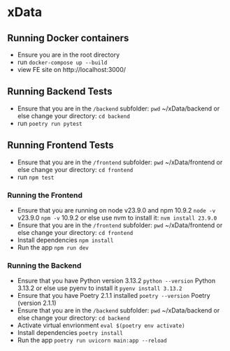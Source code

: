 # xData

## Running Docker containers

- Ensure you are in the root directory
- run `docker-compose up --build`
- view FE site on http://localhost:3000/

## Running Backend Tests

- Ensure that you are in the `/backend` subfolder:
`pwd` ~/xData/backend
or else change your directory: `cd backend`
- run `poetry run pytest`

## Running Frontend Tests

- Ensure that you are in the `/frontend` subfolder:
`pwd` ~/xData/frontend
or else change your directory: `cd frontend`
- run `npm test`

### Running the Frontend

- Ensure that you are running on node v23.9.0 and npm 10.9.2
`node -v` v23.9.0
`npm -v` 10.9.2
or else use nvm to install it: `nvm install 23.9.0`
- Ensure that you are in the `/frontend` subfolder:
`pwd` ~/xData/frontend
or else change your directory: `cd frontend`
- Install dependencies `npm install`
- Run the app `npm run dev`

### Running the Backend

- Ensure that you have Python version 3.13.2
`python --version` Python 3.13.2
or else use pyenv to install it `pyenv install 3.13.2`
- Ensure that you have Poetry 2.1.1 installed
`poetry --version` Poetry (version 2.1.1)
- Ensure that you are in the `/backend` subfolder:
`pwd` ~/xData/backend
or else change your directory: `cd backend`
- Activate virtual envrionment `eval $(poetry env activate)`
- Install dependencies `poetry install`
- Run the app `poetry run uvicorn main:app --reload`
